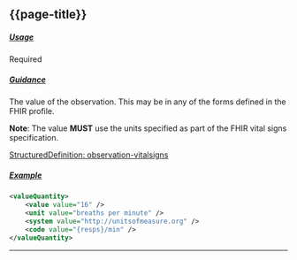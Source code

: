 ## {{page-title}}

<h5><ins>Usage</ins></h5>

<span class="mro-circle required" title="Required"></span> Required

<h5><ins>Guidance</ins></h5>

The value of the observation. This may be in any of the forms defined in the FHIR profile.

<div class="nhsd-a-box nhsd-a-box--bg-light-blue nhsd-!t-margin-bottom-6 nhsd-t-body">
    <strong>Note</strong>: The value <strong>MUST</strong> use the units specified as part of the FHIR vital signs specification.
</div>

<i class="fa fa-link"></i> [StructuredDefinition: observation-vitalsigns](https://build.fhir.org/vitalsigns.html)

<h5><ins>Example</ins></h5>

```xml
<valueQuantity>
    <value value="16" />
    <unit value="breaths per minute" />
    <system value="http://unitsofmeasure.org" />
    <code value="{resps}/min" />
</valueQuantity>
```

---
